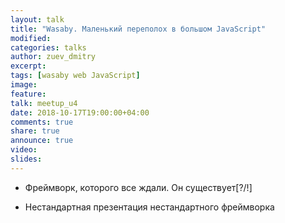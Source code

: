```yaml
---
layout: talk
title: "Wasaby. Маленький переполох в большом JavaScript"
modified:
categories: talks
author: zuev_dmitry
excerpt:
tags: [wasaby web JavaScript]
image:
feature:
talk: meetup_u4
date: 2018-10-17T19:00:00+04:00
comments: true
share: true
announce: true
video: 
slides: 
---
```


* Фреймворк, которого все ждали. Он существует[?/!]

* Нестандартная презентация нестандартного фреймворка